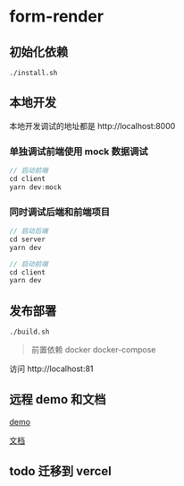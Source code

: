 # form-render

## 初始化依赖

`./install.sh`

## 本地开发

本地开发调试的地址都是 http://localhost:8000

### 单独调试前端使用 mock 数据调试

```js
// 启动前端
cd client
yarn dev:mock
```

### 同时调试后端和前端项目

```js
// 启动后端
cd server
yarn dev

// 启动前端
cd client
yarn dev
```

## 发布部署

`./build.sh`

> 前置依赖 docker docker-compose

访问 http://localhost:81

## 远程 demo 和文档

[demo](http://ycid-form-render.yenmysoft.com.cn/)

[文档](http://ycid-form-render-doc.yenmysoft.com.cn/)

## todo 迁移到 vercel
